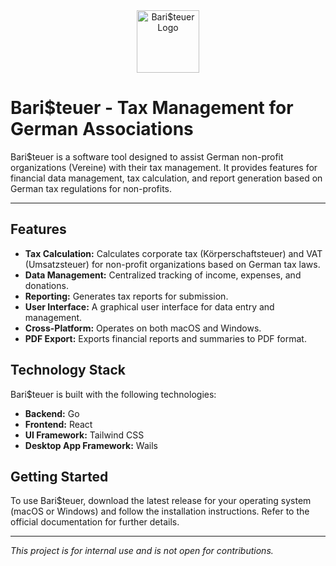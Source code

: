 <div align="center">
  <img src="./internal/ui/src/assets/logo.png" alt="Bari$teuer Logo" width="100">
</div>

# Bari$teuer - Tax Management for German Associations

Bari$teuer is a software tool designed to assist German non-profit organizations (Vereine) with their tax management. It provides features for financial data management, tax calculation, and report generation based on German tax regulations for non-profits.

---

## Features

- **Tax Calculation:** Calculates corporate tax (Körperschaftsteuer) and VAT (Umsatzsteuer) for non-profit organizations based on German tax laws.
- **Data Management:** Centralized tracking of income, expenses, and donations.
- **Reporting:** Generates tax reports for submission.
- **User Interface:** A graphical user interface for data entry and management.
- **Cross-Platform:** Operates on both macOS and Windows.
- **PDF Export:** Exports financial reports and summaries to PDF format.

## Technology Stack

Bari$teuer is built with the following technologies:

- **Backend:** Go
- **Frontend:** React
- **UI Framework:** Tailwind CSS
- **Desktop App Framework:** Wails

## Getting Started

To use Bari$teuer, download the latest release for your operating system (macOS or Windows) and follow the installation instructions. Refer to the official documentation for further details.

---

*This project is for internal use and is not open for contributions.*
